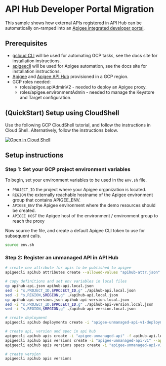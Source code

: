 # API Hub Developer Portal Migration
This sample shows how external APIs registered in API Hub can be automatically on-ramped into an [Apigee integrated developer portal](https://cloud.google.com/apigee/docs/api-platform/publish/portal/build-integrated-portal).

## Prerequisites
- [gcloud CLI](https://cloud.google.com/sdk/docs/install) will be used for automating GCP tasks, see the docs site for installation instructions.
- [apigeecli](https://github.com/apigee/apigeecli) will be used for Apigee automation, see the docs site for installation instructions.
- [Apigee](https://cloud.google.com/apigee/docs/api-platform/get-started/provisioning-intro) and [Apigee API Hub](https://cloud.google.com/apigee/docs/apihub/what-is-api-hub) provisioned in a GCP region.
- GCP roles needed:
  - roles/apigee.apiAdminV2 - needed to deploy an Apigee proxy.
  - roles/apigee.environmentAdmin - needed to manage the Keystore and Target configuration.

## (QuickStart) Setup using CloudShell

Use the following GCP CloudShell tutorial, and follow the instructions in Cloud Shell. Alternatively, follow the instructions below.

[![Open in Cloud Shell](https://gstatic.com/cloudssh/images/open-btn.svg)](https://ssh.cloud.google.com/cloudshell/open?cloudshell_git_repo=https://github.com/GoogleCloudPlatform/apigee-samples&cloudshell_git_branch=main&cloudshell_workspace=.&cloudshell_tutorial=apihub-portal-migration/docs/cloudshell-tutorial.md)

## Setup instructions

### Step 1: Set your GCP project environment variables

To begin, set your environment variables to be used in the `env.sh` file.

* `PROJECT_ID` the project where your Apigee organization is located.
* `REGION` the externally reachable hostname of the Apigee environment group that contains APIGEE_ENV.
* `APIGEE_ENV` the Apigee environment where the demo resources should be created.
* `APIGEE_HOST` the Apigee host of the environment / environment group to reach the proxy

Now source the file, and create a default Apigee CLI token to use for subsequent calls.

```sh
source env.sh
```

### Step 2: Register an unmanaged API in API Hub

```sh
# create new attribute for apis to be published to apigee
apigeecli apihub attributes create --allowed-values "apihub-attr.json" --data-type "ENUM" --description "Portal published state of an API" --display-name "Portal Published State" -i "portal-published-state" -s "DEPLOYMENT" -o "$PROJECT_ID" -r "$REGION" -t $(gcloud auth print-access-token)

# copy definitions and set env variables in local files
cp apihub-api.json apihub-api.local.json
sed -i "s,PROJECT_ID,$PROJECT_ID,g" ./apihub-api.local.json
sed -i "s,REGION,$REGION,g" ./apihub-api.local.json
cp apihub-api-version.json apihub-api-version.local.json
sed -i "s,PROJECT_ID,$PROJECT_ID,g" ./apihub-api-version.local.json
sed -i "s,REGION,$REGION,g" ./apihub-api-version.local.json

# create deployment
apigeecli apihub deployments create -i "apigee-unmanaged-api-v1-deployment" -n "Apigee Mock Target API Deployment" --dep-type "unmanaged" --description "Apigee Mock Target API running in another cloud" --display-name "Apigee Mock Target API External Deployment" --endpoints "https://mocktarget.apigee.net" --resource-uri "https://mocktarget.apigee.net" --slo-type "99-99" -o "$PROJECT_ID" -r "$REGION" -t $(gcloud auth print-access-token)

# create api, version and spec in api hub
apigeecli apihub apis create -i "apigee-unmanaged-api" -f apihub-api.local.json -r "$REGION" -o "$PROJECT_ID" -t $(gcloud auth print-access-token)
apigeecli apihub apis versions create -i "apigee-unmanaged-api-v1" --api-id "apigee-unmanaged-api" -f apihub-api-version.local.json -r "$REGION" -o "$PROJECT_ID" -t $(gcloud auth print-access-token)
apigeecli apihub apis versions specs create -i "apigee-unmanaged-api-v1-spec" --api-id "apigee-unmanaged-api" --version "apigee-unmanaged-api-v1" -d "Apigee Mock Target API v1 Spec" -f "./oas.yaml" -r $REGION -o $PROJECT_ID -t $(gcloud auth print-access-token)

# create version
apigeecli apihub apis versions 
```